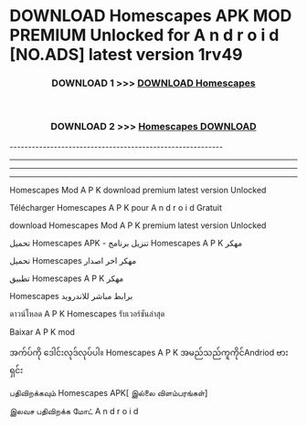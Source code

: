 # DOWNLOAD Homescapes  APK MOD PREMIUM Unlocked for A n d r o i d [NO.ADS] latest version 1rv49 



<div align="center">

<h3>DOWNLOAD 1 >>> <a href="https://getmod2.web.app/?judul=Homescapes ">DOWNLOAD Homescapes </a></h3><br>

<h3>DOWNLOAD 2 >>> <a href="https://getmod2.web.app/?judul=Homescapes ">Homescapes  DOWNLOAD </a></h3>

</div>
----------------------------------------------------------

----------------------------------------------------------

----------------------------------------------------------

----------------------------------------------------------

Homescapes  Mod A P K download premium latest version Unlocked

Télécharger Homescapes  A P K pour A n d r o i d Gratuit

download Homescapes  Mod A P K premium latest version Unlocked

تحميل Homescapes  APK - تنزيل برنامج Homescapes  A P K مهكر

تحميل Homescapes  مهكر اخر اصدار

تطبيق Homescapes  A P K مهكر

Homescapes  برابط مباشر للاندرويد

ดาวน์โหลด A P K Homescapes  รับเวอร์ชันล่าสุด

Baixar A P K mod

အက်ပ်ကို ဒေါင်းလုဒ်လုပ်ပါ။ Homescapes  A P K အမည်သည်ကူကိုင်Andriod ဗားရှင်း

பதிவிறக்கவும் Homescapes  APK[ இல்லை விளம்பரங்கள்] 
 
இலவச பதிவிறக்க மோட் A n d r o i d




